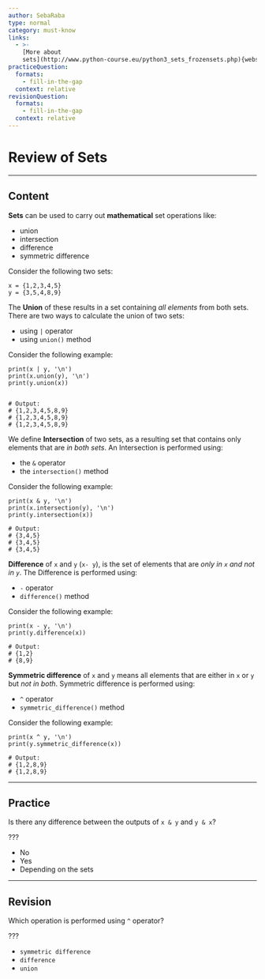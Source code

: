 ```yaml
---
author: SebaRaba
type: normal
category: must-know
links:
  - >-
    [More about
    sets](http://www.python-course.eu/python3_sets_frozensets.php){website}
practiceQuestion:
  formats:
    - fill-in-the-gap
  context: relative
revisionQuestion:
  formats:
    - fill-in-the-gap
  context: relative
---
```


# Review of Sets


---

## Content

**Sets** can be used to carry out **mathematical** set operations like:  

- union
- intersection
- difference
- symmetric difference

Consider the following two sets:

```plain-text
x = {1,2,3,4,5}
y = {3,5,4,8,9}
```

The **Union** of these results in a set containing *all elements* from both sets. There are two ways to calculate the union of two sets:

- using `|` operator
- using `union()` method

Consider the following example:

```plain-text
print(x | y, '\n')
print(x.union(y), '\n')
print(y.union(x))


# Output:
# {1,2,3,4,5,8,9}
# {1,2,3,4,5,8,9}
# {1,2,3,4,5,8,9}
```

We define **Intersection** of two sets, as a resulting set that contains only elements that are *in both sets*. An Intersection is performed using:

- the `&` operator
- the `intersection()` method

Consider the following example:

```plain-text
print(x & y, '\n')
print(x.intersection(y), '\n')
print(y.intersection(x))

# Output:
# {3,4,5}
# {3,4,5}
# {3,4,5}
```

**Difference** of `x` and `y` (`x- y`), is the set of elements that are *only in `x` and not in `y`*. The Difference is performed using:

- `-` operator
- `difference()` method

Consider the following example:

```plain-text
print(x - y, '\n')
print(y.difference(x))

# Output:
# {1,2}
# {8,9}
```

**Symmetric difference** of `x` and `y` means all elements that are either in `x` or `y` but *not in both*.
Symmetric difference is performed using:

- `^` operator
- `symmetric_difference()` method

Consider the following example:

```plain-text
print(x ^ y, '\n')
print(y.symmetric_difference(x))

# Output:
# {1,2,8,9}
# {1,2,8,9}
```


---

## Practice

Is there any difference between the outputs of `x & y` and `y & x`?

???

- No
- Yes
- Depending on the sets


---

## Revision

Which operation is performed using `^` operator?

???

- `symmetric difference`
- `difference`
- `union`
 
